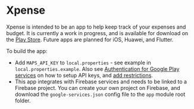 # Xpense

Xpense is intended to be an app to help keep track of your expenses and budget. It is currently a work in progress, and is available for download on the [Play Store](https://play.google.com/store/apps/details?id=com.xpense.android). Future apps are planned for iOS, Huawei, and Flutter.

To build the app:
- Add `MAPS_API_KEY` to `local.properties` - see example in `local.properties.example`. Also see [Authentication for Google Play services](https://developers.google.com/android/guides/client-auth) on how to setup API keys, and [add restrictions](https://cloud.google.com/api-keys/docs/add-restrictions-api-keys#adding_android_restrictions).
- This app integrates with Firebase services and needs to be linked to a Firebase project. You can create your own project on Firebase, and download the `google-services.json` config file to the `app` module root folder.
